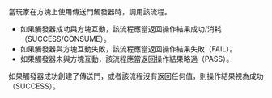 當玩家在方塊上使用傳送門觸發器時，調用該流程。

* 如果觸發器成功與方塊互動，該流程應當返回操作結果成功/消耗（SUCCESS/CONSUME）。
* 如果觸發器與方塊互動失敗，該流程應當返回操作結果失敗（FAIL）。
* 如果觸發器未與方塊互動，該流程應當返回操作結果略過（PASS）。

如果觸發器成功創建了傳送門，或者該流程沒有返回任何值，則操作結果視為成功（SUCCESS）。
